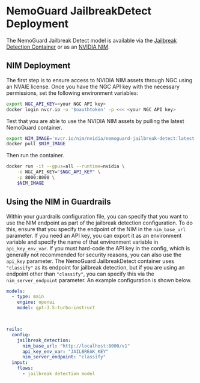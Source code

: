 # NemoGuard JailbreakDetect Deployment

The NemoGuard Jailbreak Detect model is available via the [Jailbreak Detection Container](jailbreak-detection-deployment.md) or as an [NVIDIA NIM](https://docs.nvidia.com/nim/#nemoguard).

## NIM Deployment

The first step is to ensure access to NVIDIA NIM assets through NGC using an NVAIE license.
Once you have the NGC API key with the necessary permissions, set the following environment variables:

```bash
export NGC_API_KEY=<your NGC API key>
docker login nvcr.io -u '$oauthtoken' -p <<< <your NGC API key>
```

Test that you are able to use the NVIDIA NIM assets by pulling the latest NemoGuard container.

```bash
export NIM_IMAGE='nvcr.io/nim/nvidia/nemoguard-jailbreak-detect:latest'
docker pull $NIM_IMAGE
```

Then run the container.

```bash
docker run -it --gpus=all --runtime=nvidia \
    -e NGC_API_KEY="$NGC_API_KEY" \
    -p 8000:8000 \
    $NIM_IMAGE
```

## Using the NIM in Guardrails
Within your guardrails configuration file, you can specify that you want to use the NIM endpoint as part of the jailbreak detection configuration.
To do this, ensure that you specify the endpoint of the NIM in the `nim_base_url` parameter.
If you need an API key, you can export it as an environment variable and specify the name of that environment variable in `api_key_env_var`.
If you must hard-code the API key in the config, which is generally not recommended for security reasons, you can also use the `api_key` parameter.
The NemoGuard JailbreakDetect container uses `"classify"` as its endpoint for jailbreak detection, but if you are using an endpoint other than `"classify"`, you can specify this via the `nim_server_endpoint` parameter.
An example configuration is shown below.

```yaml
models:
  - type: main
    engine: openai
    model: gpt-3.5-turbo-instruct



rails:
  config:
    jailbreak_detection:
      nim_base_url: "http://localhost:8000/v1"
      api_key_env_var: "JAILBREAK_KEY"
      nim_server_endpoint: "classify"
  input:
    flows:
      - jailbreak detection model
```
